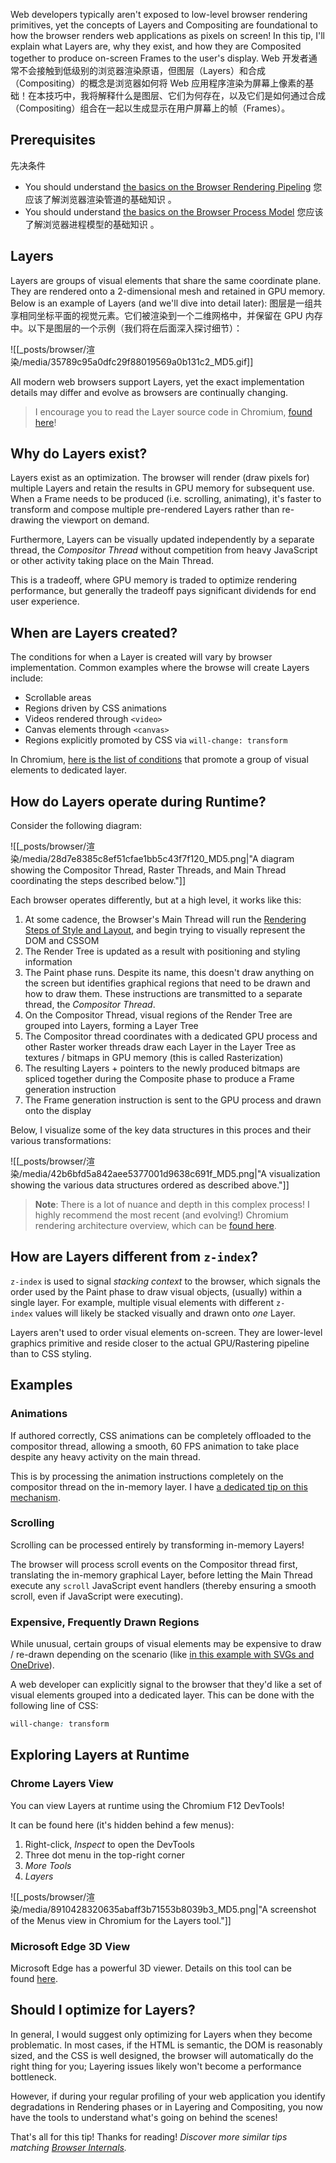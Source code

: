 Web developers typically aren't exposed to low-level browser rendering primitives, yet the concepts of Layers and Compositing are foundational to how the browser renders web applications as pixels on screen! In this tip, I'll explain what Layers are, why they exist, and how they are Composited together to produce on-screen Frames to the user's display.
Web 开发者通常不会接触到低级别的浏览器渲染原语，但图层（Layers）和合成（Compositing）的概念是浏览器如何将 Web 应用程序渲染为屏幕上像素的基础！在本技巧中，我将解释什么是图层、它们为何存在，以及它们是如何通过合成（Compositing）组合在一起以生成显示在用户屏幕上的帧（Frames）。
## [](https://webperf.tips/tip/layers-and-compositing/#prerequisites)Prerequisites
先决条件
- You should understand [the basics on the Browser Rendering Pipeling](https://webperf.tips/tip/browser-rendering-pipeline)
  您应该了解浏览器渲染管道的基础知识 。
- You should understand [the basics on the Browser Process Model](https://webperf.tips/tip/browser-process-model)
  您应该了解浏览器进程模型的基础知识 。

## [](https://webperf.tips/tip/layers-and-compositing/#layers)Layers

Layers are groups of visual elements that share the same coordinate plane. They are rendered onto a 2-dimensional mesh and retained in GPU memory. Below is an example of Layers (and we'll dive into detail later):
图层是一组共享相同坐标平面的视觉元素。它们被渲染到一个二维网格中，并保留在 GPU 内存中。以下是图层的一个示例（我们将在后面深入探讨细节）：

![[_posts/browser/渲染/media/35789c95a0dfc29f88019569a0b131c2_MD5.gif]]

All modern web browsers support Layers, yet the exact implementation details may differ and evolve as browsers are continually changing.

> I encourage you to read the Layer source code in Chromium, [found here](https://source.chromium.org/chromium/chromium/src/+/main:cc/layers/layer.h;l=87;drc=69e6dc49684309c8b375c4dcd724c6ae61878ecd)!

## [](https://webperf.tips/tip/layers-and-compositing/#why-do-layers-exist)Why do Layers exist?

Layers exist as an optimization. The browser will render (draw pixels for) multiple Layers and retain the results in GPU memory for subsequent use. When a Frame needs to be produced (i.e. scrolling, animating), it's faster to transform and compose multiple pre-rendered Layers rather than re-drawing the viewport on demand.

Furthermore, Layers can be visually updated independently by a separate thread, the _Compositor Thread_ without competition from heavy JavaScript or other activity taking place on the Main Thread.

This is a tradeoff, where GPU memory is traded to optimize rendering performance, but generally the tradeoff pays significant dividends for end user experience.

## [](https://webperf.tips/tip/layers-and-compositing/#when-are-layers-created)When are Layers created?

The conditions for when a Layer is created will vary by browser implementation. Common examples where the browse will create Layers include:

- Scrollable areas
- Regions driven by CSS animations
- Videos rendered through `<video>`
- Canvas elements through `<canvas>`
- Regions explicitly promoted by CSS via `will-change: transform`

In Chromium, [here is the list of conditions](https://source.chromium.org/chromium/chromium/src/+/refs/heads/main:third_party/blink/renderer/platform/graphics/compositing_reasons.h;l=18;drc=4e8e81f6eeb6969973f3ec97132d80339b92d227) that promote a group of visual elements to dedicated layer.

## [](https://webperf.tips/tip/layers-and-compositing/#how-do-layers-operate-during-runtime)How do Layers operate during Runtime?

Consider the following diagram:

![[_posts/browser/渲染/media/28d7e8385c8ef51cfae1bb5c43f7f120_MD5.png|"A diagram showing the Compositor Thread, Raster Threads, and Main Thread coordinating the steps described below."]]

Each browser operates differently, but at a high level, it works like this:

1. At some cadence, the Browser's Main Thread will run the [Rendering Steps of Style and Layout](https://webperf.tips/tip/browser-rendering-pipeline), and begin trying to visually represent the DOM and CSSOM
2. The Render Tree is updated as a result with positioning and styling information
3. The Paint phase runs. Despite its name, this doesn't draw anything on the screen but identifies graphical regions that need to be drawn and how to draw them. These instructions are transmitted to a separate thread, the _Compositor Thread_.
4. On the Compositor Thread, visual regions of the Render Tree are grouped into Layers, forming a Layer Tree
5. The Compositor thread coordinates with a dedicated GPU process and other Raster worker threads draw each Layer in the Layer Tree as textures / bitmaps in GPU memory (this is called Rasterization)
6. The resulting Layers + pointers to the newly produced bitmaps are spliced together during the Composite phase to produce a Frame generation instruction
7. The Frame generation instruction is sent to the GPU process and drawn onto the display

Below, I visualize some of the key data structures in this proces and their various transformations:

![[_posts/browser/渲染/media/42b6bfd5a842aee5377001d9638c691f_MD5.png|"A visualization showing the various data structures ordered as described above."]]

> **Note**: There is a lot of nuance and depth in this complex process! I highly recommend the most recent (and evolving!) Chromium rendering architecture overview, which can be [found here](https://developer.chrome.com/docs/chromium/renderingng-architecture).

## [](https://webperf.tips/tip/layers-and-compositing/#how-are-layers-different-from-z-index)How are Layers different from `z-index`?

`z-index` is used to signal _stacking context_ to the browser, which signals the order used by the Paint phase to draw visual objects, (usually) within a single layer. For example, multiple visual elements with different `z-index` values will likely be stacked visually and drawn onto _one_ Layer.

Layers aren't used to order visual elements on-screen. They are lower-level graphics primitive and reside closer to the actual GPU/Rastering pipeline than to CSS styling.

## [](https://webperf.tips/tip/layers-and-compositing/#examples)Examples

### [](https://webperf.tips/tip/layers-and-compositing/#animations)Animations

If authored correctly, CSS animations can be completely offloaded to the compositor thread, allowing a smooth, 60 FPS animation to take place despite any heavy activity on the main thread.

This is by processing the animation instructions completely on the compositor thread on the in-memory layer. I have [a dedicated tip on this mechanism](https://webperf.tips/tip/animate-on-compositor-thread).

### [](https://webperf.tips/tip/layers-and-compositing/#scrolling)Scrolling

Scrolling can be processed entirely by transforming in-memory Layers!

The browser will process scroll events on the Compositor thread first, translating the in-memory graphical Layer, before letting the Main Thread execute any `scroll` JavaScript event handlers (thereby ensuring a smooth scroll, even if JavaScript were executing).

### [](https://webperf.tips/tip/layers-and-compositing/#expensive-frequently-drawn-regions)Expensive, Frequently Drawn Regions

While unusual, certain groups of visual elements may be expensive to draw / re-drawn depending on the scenario (like [in this example with SVGs and OneDrive](https://webperf.tips/tip/onedrive-case-study)).

A web developer can explicitly signal to the browser that they'd like a set of visual elements grouped into a dedicated layer. This can be done with the following line of CSS:

```css
will-change: transform
```

## [](https://webperf.tips/tip/layers-and-compositing/#exploring-layers-at-runtime)Exploring Layers at Runtime

### [](https://webperf.tips/tip/layers-and-compositing/#chrome-layers-view)Chrome Layers View

You can view Layers at runtime using the Chromium F12 DevTools!

It can be found here (it's hidden behind a few menus):

1. Right-click, _Inspect_ to open the DevTools
2. Three dot menu in the top-right corner
3. _More Tools_
4. _Layers_

![[_posts/browser/渲染/media/8910428320635abaff3b71553b8039b3_MD5.png|"A screenshot of the Menus view in Chromium for the Layers tool."]]

### [](https://webperf.tips/tip/layers-and-compositing/#microsoft-edge-3d-view)Microsoft Edge 3D View

Microsoft Edge has a powerful 3D viewer. Details on this tool can be found [here](https://learn.microsoft.com/en-us/microsoft-edge/devtools-guide-chromium/3d-view/).

## [](https://webperf.tips/tip/layers-and-compositing/#should-i-optimize-for-layers)Should I optimize for Layers?

In general, I would suggest only optimizing for Layers when they become problematic. In most cases, if the HTML is semantic, the DOM is reasonably sized, and the CSS is well designed, the browser will automatically do the right thing for you; Layering issues likely won't become a performance bottleneck.

However, if during your regular profiling of your web application you identify degradations in Rendering phases or in Layering and Compositing, you now have the tools to understand what's going on behind the scenes!

That's all for this tip! Thanks for reading! _Discover more similar tips matching [Browser Internals](https://webperf.tips/topic/browser-internals)._